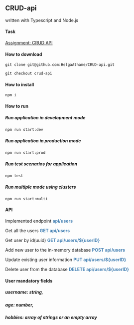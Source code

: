 ﻿## CRUD-api
written with Typescript and Node.js

#### Task
[Assignment: CRUD API](https://github.com/AlreadyBored/nodejs-assignments/blob/main/assignments/crud-api/assignment.md)

#### How to download

    git clone git@github.com:HelgaAthame/CRUD-api.git

    git checkout crud-api

#### How to install

    npm i

#### How to run

##### Run application in development mode

    npm run start:dev

##### Run application in production mode

    npm run start:prod

##### Run test scenarios for application

    npm test

##### Run multiple mode using clusters

    npm run start:multi

#### API

Implemented endpoint **<font color="steelblue">api/users</font>**

Get all the users **<font color="steelblue">GET api/users</font>**

Get user by id(uuid) **<font color="steelblue">GET api/users/\${userID}</font>**

Add new user to the in-memory database **<font color="steelblue">POST api/users</font>**

Update existing user information **<font color="steelblue">PUT api/users/\${userID}</font>**

Delete user from the database **<font color="steelblue">DELETE api/users/\${userID}</font>**


#### User mandatory fields

##### username: string,
##### age: number,
##### hobbies: array of strings or an empty array
